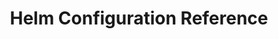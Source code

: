---
title: "Helm Configuration Reference"
metaTitle: "Install "
metaDescription: "Learn how to install Palette VerteX on VMware vSphere."
icon: ""
hideToC: false
fullWidth: false
---